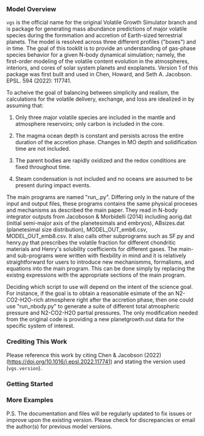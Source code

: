 ### Model Overview
`vgs` is the official name for the original Volatile Growth Simulator branch and is package for generating mass abundance predictions of major volatile species during the formmation and accretion of Earth-sized terrestrial planets. The model is resolved across three different profiles ("boxes") and in time. The goal of this tooklit is to provide an understanding of gas-phase species behavior for a given N-body dynamical simulation; namely, the first-order modeling of the volatile content evolution in the atmospheres, interiors, and cores of solar system planets and exoplanets. Version 1 of this package was first built and used in Chen, Howard, and Seth A. Jacobson. EPSL. 594 (2022): 117741.

To acheive the goal of balancing between simplicity and realism, the calculations for the volatile delivery, exchange, and loss are idealized in by assuming that:

1. Only three major volatile species are included in the mantle and atmosphere reservoirs; only carbon is included in the core.

3. The magma ocean depth is constant and persists across the entire duration of the accretion phase. Changes in MO depth and solidification time are not included.

3. The parent bodies are rapidly oxidized and the redox conditions are fixed throughout time.

4. Steam condensation is not included and no oceans are assumed to be present during impact events.

The main programs are named "run_.py". Differing only in the nature of the input and output files, these programs contains the same physical proceses and mechanisms as described the main paper. They read in N-body integrator outputs from Jacoboson & Morbidelli (2014) including aorig.dat (initial semi-major axis of the planetesimals and embryos), ABsizes.dat (planetesimal size distribution), MODEL_OUT_emb6.csv, MODEL_OUT_emb8.csv. It also calls other subprograms such as SF.py and henry.py that prescribes the volatile fraction for different chondritic materials and Henry's solubility coefficients for different gases.
The main- and sub-programs were written with flexbility in mind and it is relatively straightforward for users to introduce new mechanismms, formalisms, and equations into the main program. This can be done simply by replacing the existng expressions with the appropriate sections of the main program.


Deciding which script to use will depend on the intent of the science goal. For instance, if the goal is to obtain a reasonable esimate of the an N2-CO2-H2O-rich atmosphere right after the accretion phase, then one could use "run_nbody.py" to generate a suite of different total atmospheric pressure and N2-CO2-H2O partial pressures. The only modification needed from the original code is providing a new planetgrowth.out data for the specific system of interest. 


### Crediting This Work
Please reference this work by citing Chen & Jacobson (2022) (https://doi.org/10.1016/j.epsl.2022.117741) and stating the version used (`vgs.version`).

### Getting Started



### More Examples




P.S. The documentation and files will be regularly updated to fix issues or improve upon the existing version. Please check for discrepancies or email the author(s) for previous model versions.
